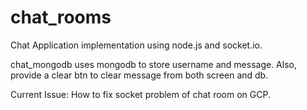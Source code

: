 # chat_rooms

Chat Application implementation using node.js and socket.io.

chat_mongodb uses mongodb to store username and message. Also, provide a clear btn to clear message from both screen and db.

Current Issue: 
  How to fix socket problem of  chat room on GCP.

